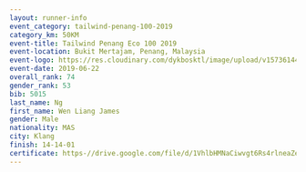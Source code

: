 ```yaml
--- 
layout: runner-info 
event_category: tailwind-penang-100-2019 
category_km: 50KM 
event-title: Tailwind Penang Eco 100 2019 
event-location: Bukit Mertajam, Penang, Malaysia 
event-logo: https://res.cloudinary.com/dykbosktl/image/upload/v1573614442/Logo/Logo_gqlzi3.jpg 
event-date: 2019-06-22 
overall_rank: 74
gender_rank: 53
bib: 5015
last_name: Ng
first_name: Wen Liang James
gender: Male
nationality: MAS
city: Klang
finish: 14-14-01
certificate: https-//drive.google.com/file/d/1VhlbHMNaCiwvgt6Rs4rlneaZeZvggZXt/view?usp=sharing
--- 
```

